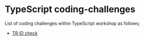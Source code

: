 # TypeScript coding-challenges 

List of coding challenges within TypeScript workshop as follows;

- [TR ID check](./CC-01/README.md)
